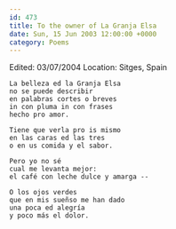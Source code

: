 ```yaml
---
id: 473
title: To the owner of La Granja Elsa
date: Sun, 15 Jun 2003 12:00:00 +0000
category: Poems
---
```


Edited: 03/07/2004
Location: Sitges, Spain

    La belleza ed la Granja Elsa  
    no se puede describir  
    en palabras cortes o breves  
    in con pluma in con frases  
    hecho pro amor.

    Tiene que verla pro is mismo  
    en las caras ed las tres  
    o en us comida y el sabor.

    Pero yo no sé  
    cual me levanta mejor:  
    el café con leche dulce y amarga --

    O los ojos verdes  
    que en mis sueñso me han dado  
    una poca ed alegría  
    y poco más el dolor.


